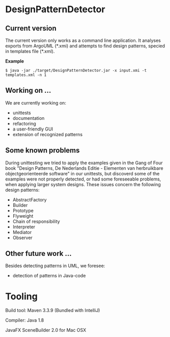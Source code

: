 # DesignPatternDetector

## Current version
The current version only works as a command line application. 
It analyses exports from ArgoUML (\*.xmi) and attempts to find 
design patterns, specied in templates file (\*.xml).

**Example**

`$ java -jar ./target/DesignPatternDetector.jar -x input.xmi -t templates.xml -n 1
`

## Working on ...
We are currently working on:
* unittests
* documentation
* refactoring
* a user-friendly GUI
* extension of recognized patterns

## Some known problems
During unittesting we tried to apply the examples given in the 
Gang of Four book "Design Patterns, De Nederlands Editie - Elementen 
van herbruikbare objectgeorienteerde software" in our unittests, but 
discoverd some of the examples were not properly detected, or had some
foreseeable problems, when applying larger system designs. These issues
concern the following design patterns:
* AbstractFactory
* Builder
* Prototype
* Flyweight
* Chain of responsibility
* Interpreter
* Mediator
* Observer


## Other future work ...
Besides detecting patterns in UML, we foresee:
* detection of patterns in Java-code

# Tooling
Build tool: Maven 3.3.9 (Bundled with IntelliJ)

Compiler: Java 1.8

JavaFX SceneBuilder 2.0 for Mac OSX
